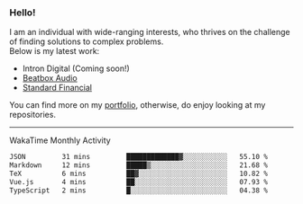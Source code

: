### Hello!

I am an individual with wide-ranging interests, who thrives on the challenge of finding solutions to complex problems. <br/> Below is my latest work:
- Intron Digital (Coming soon!)
- [Beatbox Audio](https://bumbleboss.xyz/w/beatbox-audio)
- [Standard Financial](https://bumbleboss.xyz/w/standard-financial)

You can find more on my [portfolio](https://bumbleboss.xyz/work), otherwise, do enjoy looking at my repositories.

---

WakaTime Monthly Activity

<!--START_SECTION:waka-->

```txt
JSON         31 mins         █████████████▓░░░░░░░░░░░   55.10 %
Markdown     12 mins         █████▒░░░░░░░░░░░░░░░░░░░   21.68 %
TeX          6 mins          ██▓░░░░░░░░░░░░░░░░░░░░░░   10.82 %
Vue.js       4 mins          ██░░░░░░░░░░░░░░░░░░░░░░░   07.93 %
TypeScript   2 mins          █░░░░░░░░░░░░░░░░░░░░░░░░   04.38 %
```

<!--END_SECTION:waka-->
